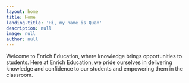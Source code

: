 ```yaml
---
layout: home
title: Home
landing-title: 'Hi, my name is Quan'
description: null
image: null
author: null
---
```


Welcome to Enrich Education, where knowledge brings opportunities to students. Here at Enrich Education, we pride ourselves in delivering knowledge and confidence to our students and empowering them in the classroom.
